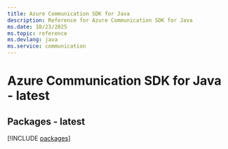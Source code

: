 ```yaml
---
title: Azure Communication SDK for Java
description: Reference for Azure Communication SDK for Java
ms.date: 10/23/2025
ms.topic: reference
ms.devlang: java
ms.service: communication
---
```

# Azure Communication SDK for Java - latest
## Packages - latest
[!INCLUDE [packages](communication-index.md)]